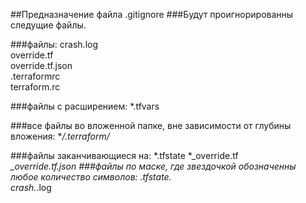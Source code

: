 ##Предназначение файла .gitignore
###Будут проигнорированны следущие файлы. 

###файлы:
    crash.log  
    override.tf  
    override.tf.json  
    .terraformrc  
    terraform.rc

###файлы с расширением:
    *.tfvars
 
###все файлы во вложенной папке, вне зависимости от глубины вложения:
    **/.terraform/*

###файлы заканчивающиеся на:
    *.tfstate
    *_override.tf  
    *_override.tf.json
###файлы по маске, где звездочкой обозначенны любое количество символов:
    *.tfstate.*  
    crash.*.log
